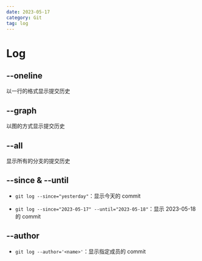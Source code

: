 ```yaml
---
date: 2023-05-17
category: Git
tag: log
---
```


# Log

## --oneline

以一行的格式显示提交历史

## --graph

以图的方式显示提交历史

## --all

显示所有的分支的提交历史

## --since & --until

- `git log --since="yesterday"`：显示今天的 commit

- `git log --since="2023-05-17" --until="2023-05-18"`：显示 2023-05-18 的 commit

## --author

- `git log --author='<name>'`：显示指定成员的 commit
